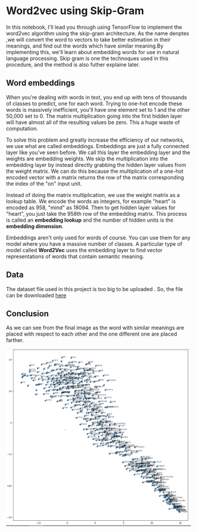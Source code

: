 # Word2vec using Skip-Gram

In this notebook, I'll lead you through using TensorFlow to implement the word2vec algorithm using the skip-gram architecture.
As the name denptes ,we will convert the word to vectors to take better estimation in their meanings, and find out the words which have similar meaning.By implementing this, we'll learn about embedding words for use in natural language processing.
Skip gram is one the technoques used in this procedure, and the method is also futher explaine later.


## Word embeddings

When you're dealing with words in text, you end up with tens of thousands of classes to predict, one for each word. Trying to one-hot encode these words is massively inefficient, you'll have one element set to 1 and the other 50,000 set to 0. The matrix multiplication going into the first hidden layer will have almost all of the resulting values be zero. This a huge waste of computation. 

To solve this problem and greatly increase the efficiency of our networks, we use what are called embeddings. Embeddings are just a fully connected layer like you've seen before. We call this layer the embedding layer and the weights are embedding weights. We skip the multiplication into the embedding layer by instead directly grabbing the hidden layer values from the weight matrix. We can do this because the multiplication of a one-hot encoded vector with a matrix returns the row of the matrix corresponding the index of the "on" input unit.



Instead of doing the matrix multiplication, we use the weight matrix as a lookup table. We encode the words as integers, for example "heart" is encoded as 958, "mind" as 18094. Then to get hidden layer values for "heart", you just take the 958th row of the embedding matrix. This process is called an **embedding lookup** and the number of hidden units is the **embedding dimension**.

Embeddings aren't only used for words of course. You can use them for any model where you have a massive number of classes. A particular type of model called **Word2Vec** uses the embedding layer to find vector representations of words that contain semantic meaning.


## Data

The dataset file used in this project is too big to be uploaded . So, the file can be downloaded [here](http://mattmahoney.net/dc/text8.zip)


## Conclusion

As we can see from the final image as the word with similar meanings are placed with respect to each other and the one different one are placed farther.


![result](assets/result.PNG)
